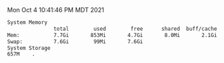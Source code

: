 Mon Oct  4 10:41:46 PM MDT 2021
```bash
System Memory
               total        used        free      shared  buff/cache   available
Mem:           7.7Gi       853Mi       4.7Gi       8.0Mi       2.1Gi       6.5Gi
Swap:          7.6Gi        99Mi       7.6Gi
System Storage
657M	.
```
```bash
